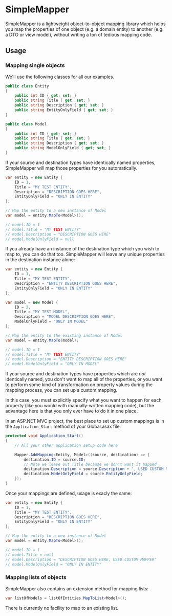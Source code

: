 # SimpleMapper

SimpleMapper is a lightweight object-to-object mapping library which helps you map the properties of one object (e.g. a domain entity) to another (e.g. a DTO or view model), without writing a ton of tedious mapping code.

## Usage

### Mapping single objects

We'll use the following classes for all our examples.
```csharp
public class Entity
{
    public int ID { get; set; }
    public string Title { get; set; }
    public string Description { get; set; }	
    public string EntityOnlyField { get; set; }
}

public class Model
{
    public int ID { get; set; }
    public string Title { get; set; }
    public string Description { get; set; }
    public string ModelOnlyField { get; set; }
}
```
If your source and destination types have identically named properties, SimpleMapper will map those properties for you automatically. 
```csharp
var entity = new Entity {
    ID = 1,
    Title = "MY TEST ENTITY",
    Description = "DESCRIPTION GOES HERE",
    EntityOnlyField = "ONLY IN ENTITY"
};

// Map the entity to a new instance of Model
var model = entity.MapTo<Model>();

// model.ID = 1
// model.Title = "MY TEST ENTITY"
// model.Description = "DESCRIPTION GOES HERE"
// model.ModelOnlyField = null
```
If you already have an instance of the destination type which you wish to map to, you can do that too. SimpleMapper will leave any unique properties in the destination instance alone:
```csharp
var entity = new Entity {
    ID = 1,
    Title = "MY TEST ENTITY",
    Description = "ENTITY DESCRIPTION GOES HERE",
    EntityOnlyField = "ONLY IN ENTITY"
};

var model = new Model {
    ID = 2,
    Title = "MY TEST MODEL",
    Description = "MODEL DESCRIPTION GOES HERE",
    ModelOnlyField = "ONLY IN MODEL"
};

// Map the entity to the existing instance of Model
var model = entity.MapTo(model);

// model.ID = 1
// model.Title = "MY TEST ENTITY"
// model.Description = "ENTITY DESCRIPTION GOES HERE"
// model.ModelOnlyField = "ONLY IN MODEL"
```
If your source and destination types have properties which are _not_ identically named, you don't want to map all of the properties, or you want to perform some kind of transformation on property values during the mapping process, you can set up a custom mapping. 

In this case, you must explicitly specify what you want to happen for each property (like you would with manually-written mapping code), but the advantage here is that you only ever have to do it in one place.

In an ASP.NET MVC project, the best place to set up custom mappings is in the `Application_Start` method of your Global.asax file:
```csharp
protected void Application_Start()
{
    // All your other application setup code here

    Mapper.AddMapping<Entity, Model>((source, destination) => {
        destination.ID = source.ID;
        // Note we leave out Title because we don't want it mapped
        destination.Description = source.Description + ", USED CUSTOM MAPPER";
        destination.ModelOnlyField = source.EntityOnlyField;
    });
}
```
Once your mappings are defined, usage is exacly the same:
```csharp
var entity = new Entity {
    ID = 1,
    Title = "MY TEST ENTITY",
    Description = "DESCRIPTION GOES HERE",
    EntityOnlyField = "ONLY IN ENTITY"
};

// Map the entity to a new instance of Model
var model = entity.MapTo<Model>();

// model.ID = 1
// model.Title = null
// model.Description = "DESCRIPTION GOES HERE, USED CUSTOM MAPPER"
// model.ModelOnlyField = "ONLY IN ENTITY"
```
### Mapping lists of objects

SimpleMapper also contains an extension method for mapping lists:
```csharp
var listOfModels = listOfEntities.MapToList<Model>();
```
There is currently no facility to map to an existing list.
